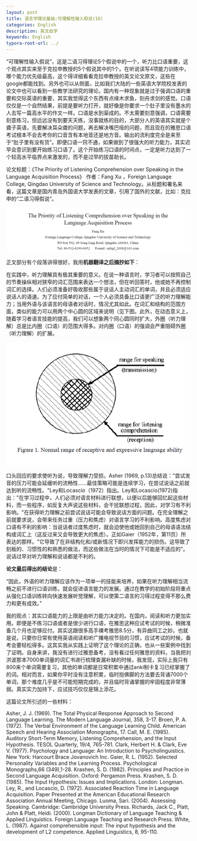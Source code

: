 ```yaml
---
layout: post
title: 语言学理论基础:可理解性输入假说(16)
categories: English
description: 英文自学
keywords: English
typora-root-url: ../
---
```


“可理解性输入假说”，这是二语习得理论5个假说中的一个，听力比口语重要，这个观点其实来至于克拉申教授的5个假说其中的1个。在听说读写4项能力训练中，哪个能力优先级最高，这个得详细看看克拉申教授的英文论文原文，这些在google都能找到。另外也可以从侧面，比如我们大陆的一些英语大学院校发表的论文中也可以看到一些教学法研究的理论。国内有一种现象就是过于强调口语的重要和交际英语的重要，其实我觉得这个东西有点缘木求鱼，刻舟求剑的感觉。口语仅仅是一个自然结果，前提是要听力打开，就好像是你要求一个肚子里没有墨水的人去写一篇高水平的作文一样。口语是水到渠成的。不太需要刻意强调，口语需要刻意练习，但远远没有到要天天练，没事就练的目的，大部分人的英语其实就是个聋子英语，先要解决耳朵聋的问题，再去解决嘴巴哑的问题，而且现在的雅思口语考试根本不会去考你的口音含有本地音还是地方音。输出的流利度完全是来至于“肚子里有没有货”。即便口语一窍不通，如果做到了很强大的听力能力，其实迟早会意识到要开始练习口语了。这个开始练习口语的时间点，一定是听力达到了一个较高水平临界点来激发的，而不是过早的拔苗助长。

论文标题：《The Priority of Listening Comprehension over Speaking in the Language Acquisition Process》 作者：Fang Xu ，Foreign Language College, Qingdao University of Science and Technology。从标题和署名来看，这篇文章是国内青岛外国语大学发表的文章，引用了国外的文献，比如：克拉申的“二语习得假说”。

![Acrobat_mq0oIaEyxR](/images/posts/Acrobat_mq0oIaEyxR.png)

正文部分有个段落讲得很好，我用**机器翻译之后摘抄如下**：

在实践中，听力理解具有极其重要的意义。在说一种语言时，学习者可以按照自己的节奏操纵相对狭窄的词汇范围来表达一个想法，但在听回答时，他或她不再控制词汇的选择。人们必须准备好吸收那些属于说话人主动词汇的单词，并且必须适应说话人的语速。为了应付简单的对话，一个人必须具备比口语更广泛的听力理解能力；当用外语与该语言的母语者对话时，情况尤其如此。在词汇和结构的范围方面，类似的能力可以用两个中心圆的区域来说明（见下图。此外，在动态意义上，随着学习者语言技能的提高，我们可以想象两个同心圆同时扩大，外圈（听力理解）总是比内圈（口语）的范围大得多。对内圈（口语）的强调会严重阻碍外圈（听力理解）的扩展。

![Acrobat_np2IPJkcQx](/images/posts/Acrobat_np2IPJkcQx.png)

口头回应的要求使听为说，导致理解力受损。Asher (1969, p.13)总结说："尝试发音的压力可能会延缓听的流畅性......最佳策略可能是连续学习，在尝试说话之前就达到听的流畅性。"Ley和Locascio（1972）指出。Ley和Locascio(1972)指出："在学习过程中，人们必须对语言材料进行联想，以便以后能够回忆起这些材料，而一些程序，如反复大声说这些材料，会干扰联想过程，因此，对学习有不利影响。"在获得听力理解之前尝试说话可能会导致说话方面的问题。在完全理解之前就要求说，会带来任务过重（压力和焦虑）对语言学习的不利影响。高度焦虑对口语有不利的影响：当说话者过度焦虑时，就会迫使他或她回到自己的母语语法结构或词汇上（这反过来又会导致更大的焦虑）。正如Gaier（1952年，第11页）所表达的那样。"它导致了在非结构化和/或新情况下即兴发挥能力的损伤。这导致了刻板的、习惯性的和熟悉的做法，而这些做法在当时的情况下可能是不适应的"。说话过早对听力理解和说话都是不利的。

**论文最后得出的结论**是：

“因此，外语的听力理解应该作为一项单一的技能来培养，如果在听力理解相当流畅之前不进行口语训练，就会促进语言能力的发展。通过在教学的初始阶段将重点从强化口语训练转向快速发展听觉理解，可以使第二语言的习得过程变得不那么费力和更有成效。”



我的观点：其实口语能力的上限是由听力能力决定的。在国内，阅读和听力更加实用。即便是不练习口语或者是很少进行口语，在雅思这种应试考试的时候，稍微准备几个月也足够应付。其实这跟很多高手裸考雅思8.5分，有异曲同工之妙。也就是说，只要你日常有使用英语阅读和听广播电视节目的习惯，应试考试的时候，备考会要轻松得多。这其实我从实践上证明了这个理论的正确，也从一些案例中找到了证明。自身来讲，我没有进行过雅思备考，没有看过任何雅思的资料，当我把刘洪波那本7000单词量的词汇书进行梳理查漏补缺的时候，我发现，实际上我只有800来个单词需要复习，其他的单词都是日常积累中通过anki制卡复习已经掌握了的词。相对而言，如果你平时没有注意积累，临时抱佛脚的方法要去背诵7000个单词，那个难度几乎是不可能短期完成的，并且临时背诵掌握的牢固程度非常薄弱。真实实力加持下，应试技巧仅仅是锦上添花。

这篇论文所引述的一些材料：

Asher, J. J. (1969). The Total Physical Response Approach to Second Language Learning. The Modern Language
Journal, 358, 3-17.
Broen, P. A. (1972). The Verbal Environment of the Language Learning Child. American Speech and Hearing
Association Monographs, 17.
Call, M. E. (1985). Auditory Short-Term Memory, Listening Comprehension, and the Input Hypothesis. TESOL
Quarterly, 19/4, 765-781.
Clark, Herbert H. & Clark, Eve V. (1977). Psychology and Language: An Introduction to Psycholinguistics. New
York: Harcourt Brace Jovanovich Inc.
Gaier, R. L. (1952). Selected Personality Variables and the Learning Process. Psychological Monographs,66
(349),1-28.
Krashen, S. D. (1982). Principles and Practice in Second Language Acquisition. Oxford: Pergamon Press.
Krashen, S. D. (1985). The Input Hypothesis: Issues and Implications. London: Longman.
Ley, R., and Locascio, D. (1972). Associated Reaction Time in Language Acquisition. Paper Presented at the
American Educational Research Association Annual Meeting, Chicago.
Luoma, Sari. (2004). Assessing Speaking. Cambridge: Cambridge University Press.
Richards, Jack C., Platt, John & Platt, Heidi. (2000). Longman Dictionary of Language Teaching & Applied
Linguistics. Foreign Language Teaching and Research Press.
White, L. (1987). Against comprehensible input: The input hypothesis and the development of L2 competence.
Applied Linguistics, 8, 95-110.

